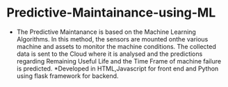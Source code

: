 # Predictive-Maintainance-using-ML

* The Predictive Maintanance is based on the Machine Learning Algorithms. In this method, the sensors are mounted onthe various machine and assets to monitor the machine conditions. The collected data is sent to the Cloud where it is analysed and the predictions regarding Remaining Useful Life and the Time Frame of machine failure is predicted.
*Developed in HTML,Javascript for front end and Python using flask framework for backend.
